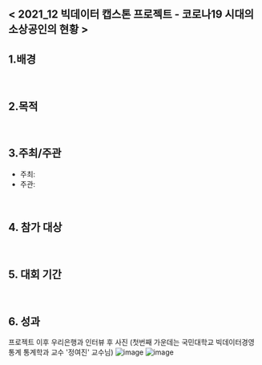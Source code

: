 
 
## < 2021_12 빅데이터 캡스톤 프로젝트 - 코로나19 시대의 소상공인의 현황 >

 

## 1.배경  


<br>

## 2.목적  


<br>

## 3.주최/주관  
 - 주최: 
 - 주관: 
<br>

## 4. 참가 대상  


<br>

## 5. 대회 기간


<br>

## 6. 성과
프로젝트 이후 우리은행과 인터뷰 후 사진 (첫번째 가운데는 국민대학교 빅데이터경영통계 통계학과 교수 '정여진' 교수님)
![image](https://user-images.githubusercontent.com/55688416/152968166-6046e3fe-fea0-46f7-8b79-9d40e2c8694a.png)
![image](https://user-images.githubusercontent.com/55688416/152968249-f90a6419-1ebe-439b-a40f-7e53af67845f.png)



<br>


